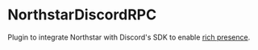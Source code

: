 # NorthstarDiscordRPC

Plugin to integrate Northstar with Discord's SDK to enable [rich presence](https://discord.com/rich-presence).
